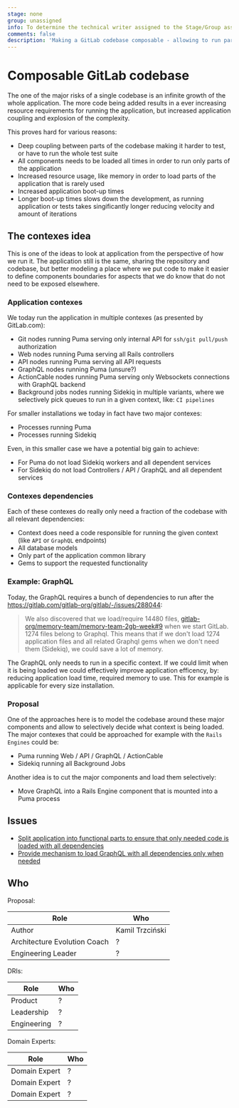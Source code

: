 ```yaml
---
stage: none
group: unassigned
info: To determine the technical writer assigned to the Stage/Group associated with this page, see https://about.gitlab.com/handbook/engineering/ux/technical-writing/#assignments
comments: false
description: 'Making a GitLab codebase composable - allowing to run parts of the application'
---
```


# Composable GitLab codebase

The one of the major risks of a single codebase is an infinite growth of the whole
application. The more code being added results in a ever increasing resource requirements
for running the application, but increased application coupling and explosion of the complexity.

This proves hard for various reasons:

- Deep coupling between parts of the codebase making it harder to test, or have to run the whole test suite
- All components needs to be loaded all times in order to run only parts of the application
- Increased resource usage, like memory in order to load parts of the application that is rarely used
- Increased application boot-up times
- Longer boot-up times slows down the development, as running application or tests takes singificantly longer
  reducing velocity and amount of iterations

## The contexes idea

This is one of the ideas to look at application from the perspective of how we run it.
The application still is the same, sharing the repository and codebase, but better
modeling a place where we put code to make it easier to define components boundaries
for aspects that we do know that do not need to be exposed elsewhere.

### Application contexes

We today run the application in multiple contexes (as presented by GitLab.com):

- Git nodes running Puma serving only internal API for `ssh/git pull/push` authorization
- Web nodes running Puma serving all Rails controllers
- API nodes running Puma serving all API requests
- GraphQL nodes running Puma (unsure?)
- ActionCable nodes running Puma serving only Websockets connections with GraphQL backend
- Background jobs nodes running Sidekiq in multiple variants, where we selectively pick queues to run in a given context, like: `CI pipelines`

For smaller installations we today in fact have two major contexes:

- Processes running Puma
- Processes running Sidekiq

Even, in this smaller case we have a potential big gain to achieve:

- For Puma do not load Sidekiq workers and all dependent services
- For Sidekiq do not load Controllers / API / GraphQL and all dependent services

### Contexes dependencies

Each of these contexes do really only need a fraction of the codebase with all relevant dependencies:

- Context does need a code responsible for running the given context (like `API` or `GraphQL` endpoints)
- All database models
- Only part of the application common library
- Gems to support the requested functionality

### Example: GraphQL

Today, the GraphQL requires a bunch of dependencies to run after the https://gitlab.com/gitlab-org/gitlab/-/issues/288044:

> We also discovered that we load/require 14480 files, [gitlab-org/memory-team/memory-team-2gb-week#9](https://gitlab.com/gitlab-org/memory-team/memory-team-2gb-week/-/issues/9#note_452530513) when we start GitLab. 1274 files belong to Graphql. This means that if we don't load 1274 application files and all related Graphql gems when we don't need them (Sidekiq), we could save a lot of memory.

The GraphQL only needs to run in a specific context. If we could limit when it is being loaded we could effectively improve application efficency, by: reducing application load time, required memory to use. This for example is applicable for every size installation.

### Proposal

One of the approaches here is to model the codebase around these major components and allow to selectively decide
what context is being loaded. The major contexes that could be approached for example with the `Rails Engines` could be:

- Puma running Web / API / GraphQL / ActionCable
- Sidekiq running all Background Jobs

Another idea is to cut the major components and load them selectively:

- Move GraphQL into a Rails Engine component that is mounted into a Puma process

## Issues

- [Split application into functional parts to ensure that only needed code is loaded with all dependencies](https://gitlab.com/gitlab-org/gitlab/-/issues/290935)
- [Provide mechanism to load GraphQL with all dependencies only when needed](https://gitlab.com/gitlab-org/gitlab/-/issues/288044)

## Who

Proposal:

<!-- vale gitlab.Spelling = NO -->

| Role                         | Who
|------------------------------|-------------------------|
| Author                       |    Kamil Trzciński      |
| Architecture Evolution Coach |    ?                    |
| Engineering Leader           |    ?                    |

DRIs:

| Role                         | Who
|------------------------------|------------------------|
| Product                      |    ?                   |
| Leadership                   |    ?                   |
| Engineering                  |    ?                   |

Domain Experts:

| Role                         | Who
|------------------------------|------------------------|
| Domain Expert                |    ?                   |
| Domain Expert                |    ?                   |
| Domain Expert                |    ?                   |

<!-- vale gitlab.Spelling = YES -->
